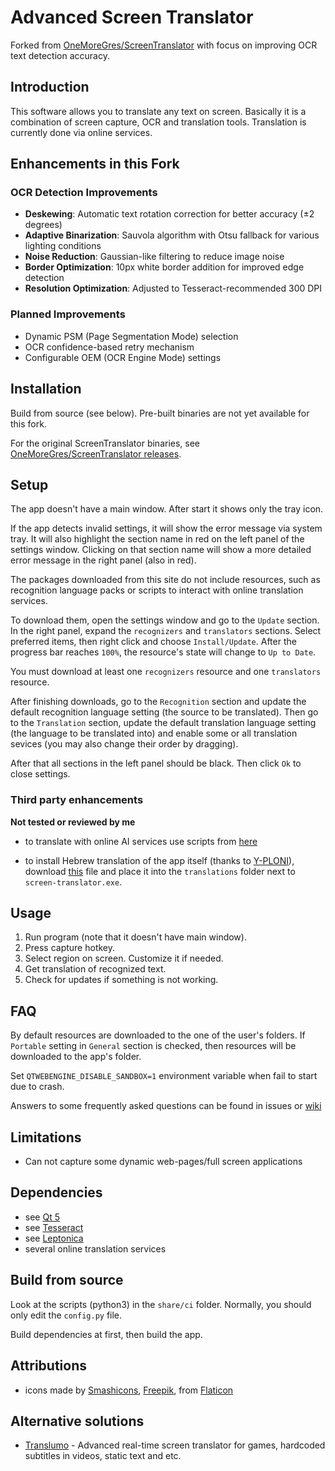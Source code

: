 # Advanced Screen Translator

Forked from [OneMoreGres/ScreenTranslator](https://github.com/OneMoreGres/ScreenTranslator) with focus on improving OCR text detection accuracy.

## Introduction

This software allows you to translate any text on screen.
Basically it is a combination of screen capture, OCR and translation tools.
Translation is currently done via online services.

## Enhancements in this Fork

### OCR Detection Improvements
- **Deskewing**: Automatic text rotation correction for better accuracy (±2 degrees)
- **Adaptive Binarization**: Sauvola algorithm with Otsu fallback for various lighting conditions
- **Noise Reduction**: Gaussian-like filtering to reduce image noise
- **Border Optimization**: 10px white border addition for improved edge detection
- **Resolution Optimization**: Adjusted to Tesseract-recommended 300 DPI

### Planned Improvements
- Dynamic PSM (Page Segmentation Mode) selection
- OCR confidence-based retry mechanism
- Configurable OEM (OCR Engine Mode) settings

## Installation

Build from source (see below). Pre-built binaries are not yet available for this fork.

For the original ScreenTranslator binaries, see [OneMoreGres/ScreenTranslator releases](https://github.com/OneMoreGres/ScreenTranslator/releases).

## Setup

The app doesn't have a main window.
After start it shows only the tray icon.

If the app detects invalid settings, it will show the error message via system tray.
It will also highlight the section name in red on the left panel of the settings window.
Clicking on that section name will show a more detailed error message in the right panel (also in red).

The packages downloaded from this site do not include resources, such as recognition language packs or scripts to interact with online translation services.

To download them, open the settings window and go to the `Update` section.
In the right panel, expand the `recognizers` and `translators` sections.
Select preferred items, then right click and choose `Install/Update`.
After the progress bar reaches `100%`, the resource's state will change to `Up to Date`.

You must download at least one `recognizers` resource and one `translators` resource.

After finishing downloads, go to the `Recognition` section and update the default recognition language setting (the source to be translated).
Then go to the `Translation` section, update the default translation language setting (the language to be translated into) and enable some or all translation sevices (you may also change their order by dragging).

After that all sections in the left panel should be black.
Then click `Ok` to close settings.

### Third party enhancements

**Not tested or reviewed by me**

* to translate with online AI services use scripts from [here](https://github.com/Suki8898/Translator)

* to install Hebrew translation of the app itself (thanks to [Y-PLONI](https://github.com/Y-PLONI)),
download [this](https://github.com/OneMoreGres/ScreenTranslator/releases/download/3.3.0/screentranslator_he.qm)
file and place it into the `translations` folder next to `screen-translator.exe`.

## Usage

1. Run program (note that it doesn't have main window).
2. Press capture hotkey.
3. Select region on screen. Customize it if needed.
4. Get translation of recognized text.
5. Check for updates if something is not working.

## FAQ

By default resources are downloaded to the one of the user's folders.
If `Portable` setting in `General` section is checked, then resources will be downloaded to the app's folder.

Set `QTWEBENGINE_DISABLE_SANDBOX=1` environment variable when fail to start due to crash.

Answers to some frequently asked questions can be found in issues or
[wiki](https://github.com/OneMoreGres/ScreenTranslator/wiki/FAQ)

## Limitations

* Can not capture some dynamic web-pages/full screen applications

## Dependencies

* see [Qt 5](https://qt-project.org/)
* see [Tesseract](https://github.com/tesseract-ocr/tesseract/)
* see [Leptonica](https://leptonica.com/)
* several online translation services

## Build from source

Look at the scripts (python3) in the `share/ci` folder.
Normally, you should only edit the `config.py` file.

Build dependencies at first, then build the app.

## Attributions

* icons made by
[Smashicons](https://www.flaticon.com/authors/smashicons),
[Freepik](https://www.flaticon.com/authors/freepik),
from [Flaticon](https://www.flaticon.com/)

## Alternative solutions

* [Translumo](https://github.com/ramjke/Translumo) - Advanced real-time screen translator for games, hardcoded subtitles in videos, static text and etc.
